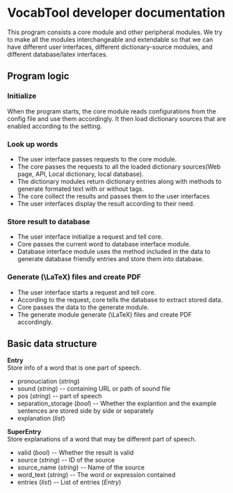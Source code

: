 # VocabTool developer documentation

This program consists a core module and other peripheral modules. We try to make all the modules interchangeable and extendable so that we can have different user interfaces, different dictionary-source modules, and different database/latex interfaces.

## Program logic

### Initialize
When the program starts, the core module reads configurations from the config file and use them accordingly. It then load dictionary sources that are enabled according to the setting.

### Look up words
* The user interface passes requests to the core module.  
* The core passes the requests to all the loaded dictionary sources(Web page, API, Local dictionary, local database).  
* The dictionary modules return dictionary entries along with methods to generate formated text with or without tags.  
* The core collect the results and passes them to the user interfaces  
* The user interfaces display the result according to their need.

### Store result to database
* The user interface initialize a request and tell core.
* Core passes the current word to database interface module.
* Database interface module uses the method included in the data to generate database friendly entries and store them into database.

### Generate \(\LaTeX\) files and create PDF
* The user interface starts a request and tell core.
* According to the request, core tells the database to extract stored data.
* Core passes the data to the generate module.
* The generate module generate \(\LaTeX\) files and create PDF accordingly.

## Basic data structure

**Entry**  
Store info of a word that is one part of speech.
* pronouciation (*string*)
* sound (*string*) -- containing URL or path of sound file
* pos (*string*) -- part of speech
* separation_storage (*bool*) -- Whether the explantion and the example sentences are stored side by side or separately
* explanation (*list*)

**SuperEntry**  
Store explanations of a word that may be different part of speech.
* valid (*bool*) -- Whether the result is valid
* source (*string*) -- ID of the source
* source_name (*string*) -- Name of the source
* word_text (*string*) -- The word or expression contained
* entries (*list*) -- List of entries (*Entry*)
